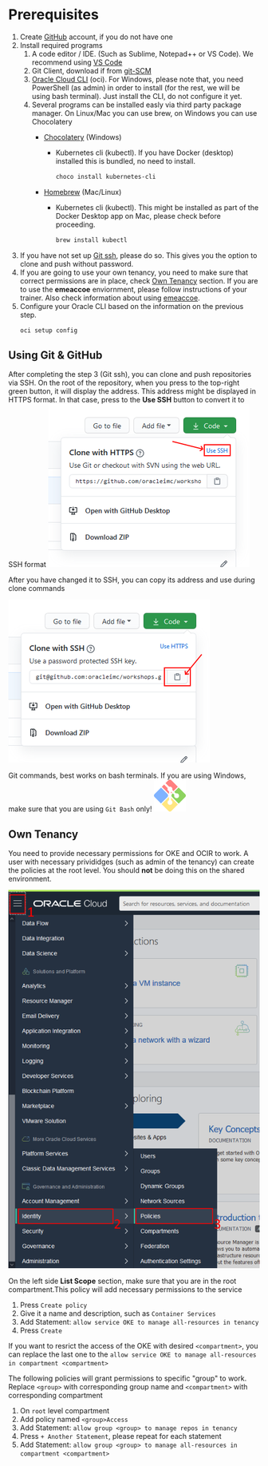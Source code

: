 # Prerequisites

1. Create [GitHub](https://github.com/) account, if you do not have one
2. Install required programs
    1. A code editor / IDE. (Such as Sublime, Notepad++ or VS Code). We recommend using [VS Code](https://code.visualstudio.com/download)
    2. Git Client, download if from [git-SCM](https://git-scm.com/download/)
    3. [Oracle Cloud CLI](https://docs.cloud.oracle.com/en-us/iaas/Content/API/SDKDocs/cliinstall.htm) (oci). For Windows, please note that, you need PowerShell (as admin) in order to install (for the rest, we will be using bash terminal). Just install the CLI, do not configure it yet.
    4.  Several programs can be installed easly via third party package manager. On Linux/Mac you can use brew, on Windows you can use Chocolatery
        * [Chocolatery](https://chocolatey.org/) (Windows)
            * Kubernetes cli (kubectl). If you have Docker (desktop) installed this is bundled, no need to install.
                ```sh
                choco install kubernetes-cli
                ```
            
        * [Homebrew](https://brew.sh/) (Mac/Linux)
            * Kubernetes cli (kubectl). This might be installed as part of the Docker Desktop app on Mac, please check before proceeding.
                ```sh
                brew install kubectl
                ```
3. If you have not set up [Git ssh](https://docs.github.com/en/github/authenticating-to-github/generating-a-new-ssh-key-and-adding-it-to-the-ssh-agent), please do so. This gives you the option to clone and push without password.
4. If you are going to use your own tenancy, you need to make sure that correct permissions are in place, check [Own Tenancy](#own-tenancy) section. If you are to use the **emeaccoe** enviornment, please follow instructions of your trainer. Also check information about using [emeaccoe](./emeaccoe.md).
5. Configure your Oracle CLI based on the information on the previous step.
    ```sh
    oci setup config
    ```

## Using Git & GitHub
After completing the step 3 (Git ssh), you can clone and push repositories via SSH.
On the root of the repository, when you press to the top-right green button, it will display the address. This address might be displayed in HTTPS format. In that case, press to the **Use SSH** button to convert it to SSH format
![](./images/git-using-https.png)

After you have changed it to SSH, you can copy its address and use during clone commands

![](./images/git-using-ssh.png)

Git commands, best works on bash terminals. If you are using Windows, make sure that you are using `Git Bash` only! ![](./images/git-bash.png)


## Own Tenancy
You need to provide necessary permissions for OKE and OCIR to work. A user with necessary privididges (such as admin of the tenancy) can create the policies at the root level. You should **not** be doing this on the shared environment.

![](./images/open-policies.png)

On the left side **List Scope** section, make sure that you are in the root compartment.This policy will add necessary permissions to the service
1. Press `Create policy`
2. Give it a name and description, such as `Container Services`
3. Add Statement: `allow service OKE to manage all-resources in tenancy`
4. Press `Create`

If you want to resrict the access of the OKE with desired `<compartment>`, you can replace the last one to the `allow service OKE to manage all-resources in compartment <compartment>`

The following policies will grant permissions to specific "group" to work. Replace `<group>` with corresponding group name and `<compartment>` with corresponding compartment
1. On `root` level compartment
2. Add policy named `<group>Access`
3. Add Statement: `allow group <group> to manage repos in tenancy`
4. Press `+ Another Statement`, please repeat for each statement
4. Add Statement: `allow group <group> to manage all-resources in compartment <compartment>`
